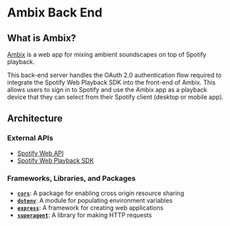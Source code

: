 # Ambix Back End

## What is Ambix?

[Ambix](https://ambix.herokuapp.com/) is a web app for mixing ambient soundscapes on top of Spotify playback.

This back-end server handles the OAuth 2.0 authentication flow required to integrate the Spotify Web Playback SDK into the front-end of Ambix. This allows users to sign in to Spotify and use the Ambix app as a playback device that they can select from their Spotify client (desktop or mobile app).

## Architecture

### External APIs

- [Spotify Web API](https://developer.spotify.com/documentation/web-api/)
- [Spotify Web Playback SDK](https://developer.spotify.com/documentation/web-playback-sdk/)

### Frameworks, Libraries, and Packages
- [**`cors`**](https://www.npmjs.com/package/cors): A package for enabling cross origin resource sharing
- [**`dotenv`**](https://www.npmjs.com/package/dotenv): A module for populating environment variables
- [**`express`**](https://www.npmjs.com/package/express): A framework for creating web applications
- [**`superagent`**](https://www.npmjs.com/package/superagent): A library for making HTTP requests
